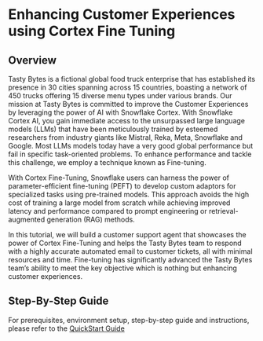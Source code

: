 # Enhancing Customer Experiences using Cortex Fine Tuning

## Overview
Tasty Bytes is a fictional global food truck enterprise that has established its presence in 30 cities spanning across 15 countries, boasting a network of 450 trucks offering 15 diverse menu types under various brands. Our mission at Tasty Bytes is committed to improve the Customer Experiences by leveraging the power of AI with Snowflake Cortex.
With Snowflake Cortex AI, you gain immediate access to the unsurpassed large language models (LLMs) that have been meticulously trained by esteemed researchers from industry giants like Mistral, Reka, Meta, Snowflake and Google. Most LLMs models today have a very good global performance but fail in specific task-oriented problems. To enhance performance and tackle this challenge, we employ a technique known as Fine-tuning.

With Cortex Fine-Tuning, Snowflake users can harness the power of parameter-efficient fine-tuning (PEFT) to develop custom adaptors for specialized tasks using pre-trained models. This approach avoids the high cost of training a large model from scratch while achieving improved latency and performance compared to prompt engineering or retrieval-augmented generation (RAG) methods.


In this tutorial, we will build a customer support agent that showcases the power of Cortex Fine-Tuning and helps the Tasty Bytes team to respond with a highly accurate automated email to customer tickets, all with minimal resources and time. Fine-tuning has significantly advanced the Tasty Bytes team’s ability to meet the key objective which is nothing but enhancing customer experiences.

## Step-By-Step Guide
For prerequisites, environment setup, step-by-step guide and instructions, please refer to the [QuickStart Guide](https://quickstarts.snowflake.com/guide/Enhancing_Customer_Experiences_using_Cortex_FineTuning/index.html?index=..%2F..index#0)

